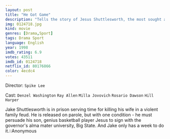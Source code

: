 ```yaml
---
layout: post
title: "He Got Game"
description: "Tells the story of Jesus Shuttlesworth, the most sought after high school basketball prospect in the nation. Jesus and his dream to make it to the big ranks in professional basketball are overshadowed by his father, Jake, who is spending his life in prison for killing Jesus' mother..."
img: 0124718.jpg
kind: movie
genres: [Drama,Sport]
tags: Drama Sport 
language: English
year: 1998
imdb_rating: 6.9
votes: 43511
imdb_id: 0124718
netflix_id: 80176866
color: 4ecdc4
---
```

Director: `Spike Lee`  

Cast: `Denzel Washington` `Ray Allen` `Milla Jovovich` `Rosario Dawson` `Hill Harper` 

Jake Shuttlesworth is in prison serving time for killing his wife in a violent family feud. He is released on parole, but with one condition - he must persuade his son, genius basketball player Jesus to sign with the governor's alma mater university, Big State. And Jake only has a week to do it.::Anonymous